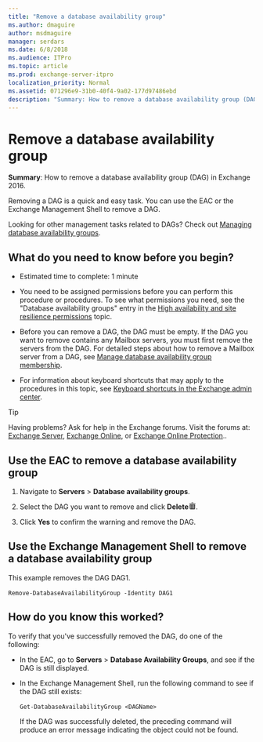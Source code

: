 ```yaml
---
title: "Remove a database availability group"
ms.author: dmaguire
author: msdmaguire
manager: serdars
ms.date: 6/8/2018
ms.audience: ITPro
ms.topic: article
ms.prod: exchange-server-itpro
localization_priority: Normal
ms.assetid: 071296e9-31b0-40f4-9a02-177d97486ebd
description: "Summary: How to remove a database availability group (DAG) in Exchange 2016."
---
```


# Remove a database availability group

 **Summary**: How to remove a database availability group (DAG) in Exchange 2016.
  
Removing a DAG is a quick and easy task. You can use the EAC or the Exchange Management Shell to remove a DAG.
  
Looking for other management tasks related to DAGs? Check out [Managing database availability groups](http://technet.microsoft.com/library/4abde67b-4995-4a57-894f-ba76aa72341c.aspx).
  
## What do you need to know before you begin?

- Estimated time to complete: 1 minute
    
- You need to be assigned permissions before you can perform this procedure or procedures. To see what permissions you need, see the "Database availability groups" entry in the [High availability and site resilience permissions](../../permissions/feature-permissions/ha-permissions.md) topic. 
    
- Before you can remove a DAG, the DAG must be empty. If the DAG you want to remove contains any Mailbox servers, you must first remove the servers from the DAG. For detailed steps about how to remove a Mailbox server from a DAG, see [Manage database availability group membership](dag-memberships.md).
    
- For information about keyboard shortcuts that may apply to the procedures in this topic, see [Keyboard shortcuts in the Exchange admin center](../../about-documentation/exchange-admin-center-keyboard-shortcuts.md).
    
> [!TIP]
> Having problems? Ask for help in the Exchange forums. Visit the forums at: [Exchange Server](https://go.microsoft.com/fwlink/p/?linkId=60612), [Exchange Online](https://go.microsoft.com/fwlink/p/?linkId=267542), or [Exchange Online Protection](https://go.microsoft.com/fwlink/p/?linkId=285351).. 
  
## Use the EAC to remove a database availability group

1. Navigate to **Servers** \> **Database availability groups**.
    
2. Select the DAG you want to remove and click **Delete**![Delete icon](../../media/ITPro_EAC_DeleteIcon.png).
    
3. Click **Yes** to confirm the warning and remove the DAG. 
    
## Use the Exchange Management Shell to remove a database availability group

This example removes the DAG DAG1.
  
```
Remove-DatabaseAvailabilityGroup -Identity DAG1
```

## How do you know this worked?

To verify that you've successfully removed the DAG, do one of the following:
  
- In the EAC, go to **Servers** \> **Database Availability Groups**, and see if the DAG is still displayed.
    
- In the Exchange Management Shell, run the following command to see if the DAG still exists:
    
  ```
  Get-DatabaseAvailabilityGroup <DAGName>
  ```

    If the DAG was successfully deleted, the preceding command will produce an error message indicating the object could not be found.
    

